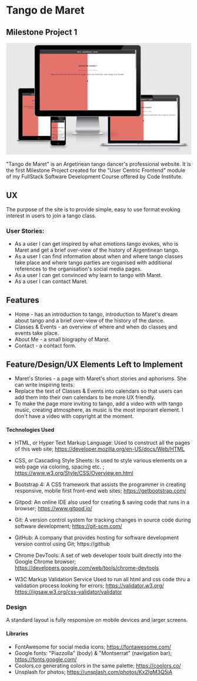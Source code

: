 # Tango de Maret #

## Milestone Project 1 ##

![TangodeMaret responsive](assets/photos/responsive.JPG)

"Tango de Maret" is an Argetinean tango dancer's professional website. It is the first Milestone Project created for the "User Centric Frontend" module of my FullStack Software Development Course offered by Code Institute.

## UX ##

The purpose of the site is to provide simple, easy to use format evoking interest in users to join a tango class. 

### User Stories: ###

* As a user I can get inspired by what emotions tango evokes, who is Maret and get a brief over-view of the history of Argentinean tango.
* As a user I can find information about when and where tango classes take place and where tango parties are organised with additional references to the organisation's social media pages.
* As a user I can get convinced why learn to tango with Maret.
* As a user I can contact Maret.

## Features ##

* Home - has an introduction to tango, introduction to Maret's dream about tango and a brief over-view of the history of the dance.
* Classes & Events - an overview of where and when do classes and events take place.
* About Me - a small biography of Maret.
* Contact - a contact form. 

## Feature/Design/UX Elements Left to Implement ## 

* Maret's Stories - a page with Maret's short stories and aphorisms. She can write inspiring texts.
* Replace the text of Classes & Events into calendars so that users can add them into their own calendars to be more UX friendly.
* To make the page more inviting to tango, add a video with with tango music, creating atmosphere, as music is the most imporant element. I don't have a video with copyright at the moment. 

#### Technologies Used ####

* HTML, or Hyper Text Markup Language: Used to construct all the pages of this web site; https://developer.mozilla.org/en-US/docs/Web/HTML

* CSS, or Cascading Style Sheets: Is used to style various elements on a web page via coloring, spacing etc. ; https://www.w3.org/Style/CSS/Overview.en.html

* Bootstrap 4: A CSS framework that assists the programmer in creating responsive, mobile first front-end web sites; https://getbootstrap.com/

* Gitpod: An online IDE also used for creating & saving code that runs in a browser; https://www.gitpod.io/

* Git: A version control system for tracking changes in source code during software development;  https://git-scm.com/

* GitHub: A company that provides hosting for software development version control using Git; https://github

* Chrome DevTools: A set of web developer tools built directly into the Google Chrome browser; https://developers.google.com/web/tools/chrome-devtools

* W3C Markup Validation Service Used to run all html and css code thru a validation process looking for errors; https://validator.w3.org/ https://jigsaw.w3.org/css-validator/validator

### Design ###

A standard layout is fully responsive on mobile devices and larger screens.

#### Libraries #### 

* FontAwesome for social media icons; https://fontawesome.com/
* Google fonts: "Piazzolla" (body) & "Montserrat" (navigation bar); https://fonts.google.com/
* Coolors.co generating colors in the same palette; https://coolors.co/
* Unsplash for photos; https://unsplash.com/photos/Kx2IgM3Q5jA
